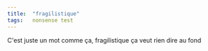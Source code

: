 ```yaml
---
title:  "fragilistique"
tags:   nonsense test
---
```


C'est juste un mot comme ça, fragilistique ça veut rien dire au fond

